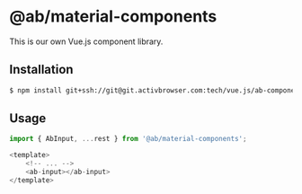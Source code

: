 # @ab/material-components

This is our own Vue.js component library.  

## Installation

```bash
$ npm install git+ssh://git@git.activbrowser.com:tech/vue.js/ab-components/material-components.git
```

## Usage

```js
import { AbInput, ...rest } from '@ab/material-components';
```

```js
<template>
    <!-- ... -->
    <ab-input></ab-input>
</template>
```